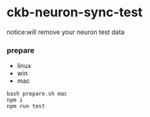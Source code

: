 # ckb-neuron-sync-test

notice:will remove your neuron test data

### prepare 
- linux
- win
- mac
```shell
bash prepare.sh mac
npm i 
npm run test 
```
